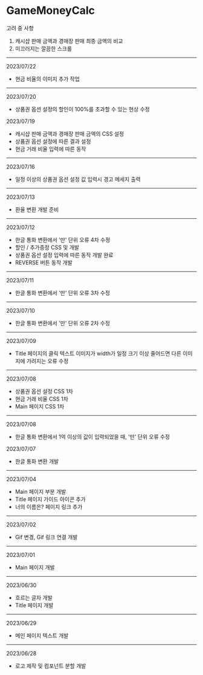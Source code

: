 # GameMoneyCalc

고려 중 사항
1. 캐시샵 판매 금액과 경매장 판매 최종 금액의 비교
2. 미끄러지는 깔끔한 스크롤

---
2023/07/22
* 현금 비율의 이미지 추가 작업

---
2023/07/20
* 상품권 옵션 설정의 할인이 100%를 초과할 수 있는 현상 수정

2023/07/19
* 캐시샵 판매 금액과 경매장 판매 금액의 CSS 설정
* 상품권 옵션 설정에 따른 결과 설정
* 현금 거래 비율 입력에 따른 동작

---
2023/07/16
* 일정 이상의 상품권 옵션 설정 값 입력시 경고 메세지 출력

---
2023/07/13
* 환율 변환 개발 준비

---
2023/07/12
* 한글 통화 변환에서 '만' 단위 오류 4차 수정
* 할인 / 추가증정 CSS 및 개발
* 상품권 옵션 설정 입력에 따른 동작 개발 완료
* REVERSE 버튼 동작 개발

---
2023/07/11
* 한글 통화 변환에서 '만' 단위 오류 3차 수정

---
2023/07/10
* 한글 통화 변환에서 '만' 단위 오류 2차 수정

---
2023/07/09
* Title 페이지의 클릭 텍스트 이미지가 width가 일정 크기 이상 줄어드면 다른 이미지에 가려지는 오류 수정

---
2023/07/08
* 상품권 옵션 설정 CSS 1차
* 현금 거래 비율 CSS 1차
* Main 페이지 CSS 1차

---
2023/07/08
* 한글 통화 변환에서 1억 이상의 값이 입력되었을 때, '만' 단위 오류 수정 

2023/07/07
* 한글 통화 변환 개발

---
2023/07/04
* Main 페이지 부분 개발
* Title 페이지 가이드 아이콘 추가
* 너의 이름은? 페이지 링크 추가

---
2023/07/02
* Gif 변경, Gif 링크 연결 개발

---
2023/07/01
* Main 페이지 개발

---
2023/06/30
* 흐르는 글자 개발
* Title 페이지 개발

---
2023/06/29
* 메인 페이지 텍스트 개발

---
2023/06/28
* 로고 제작 및 컴포넌트 분할 개발